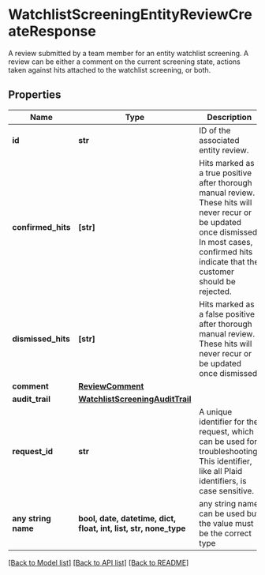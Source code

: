 # WatchlistScreeningEntityReviewCreateResponse

A review submitted by a team member for an entity watchlist screening. A review can be either a comment on the current screening state, actions taken against hits attached to the watchlist screening, or both.

## Properties
Name | Type | Description | Notes
------------ | ------------- | ------------- | -------------
**id** | **str** | ID of the associated entity review. | 
**confirmed_hits** | **[str]** | Hits marked as a true positive after thorough manual review. These hits will never recur or be updated once dismissed. In most cases, confirmed hits indicate that the customer should be rejected. | 
**dismissed_hits** | **[str]** | Hits marked as a false positive after thorough manual review. These hits will never recur or be updated once dismissed. | 
**comment** | [**ReviewComment**](ReviewComment.md) |  | 
**audit_trail** | [**WatchlistScreeningAuditTrail**](WatchlistScreeningAuditTrail.md) |  | 
**request_id** | **str** | A unique identifier for the request, which can be used for troubleshooting. This identifier, like all Plaid identifiers, is case sensitive. | 
**any string name** | **bool, date, datetime, dict, float, int, list, str, none_type** | any string name can be used but the value must be the correct type | [optional]

[[Back to Model list]](../README.md#documentation-for-models) [[Back to API list]](../README.md#documentation-for-api-endpoints) [[Back to README]](../README.md)


